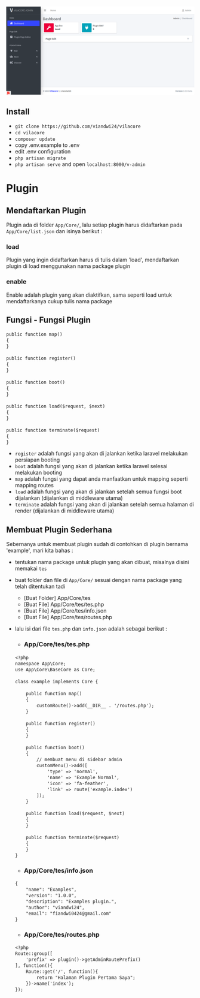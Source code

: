 ![screenshot preview](https://raw.githubusercontent.com/viandwi24/vilacore/master/ss.png)

## Install

- `git clone https://github.com/viandwi24/vilacore`
- `cd vilacore`
- `composer update`
- copy .env.example to .env
- edit .env configuration
- `php artisan migrate`
- `php artisan serve` and open `localhost:8000/v-admin`


# Plugin

## Mendaftarkan Plugin
Plugin ada di folder `App/Core/`, lalu setiap plugin harus didaftarkan pada `App/Core/list.json` dan isinya berikut :
### load
Plugin yang ingin didaftarkan harus di tulis dalam 'load', mendaftarkan plugin di load menggunakan nama package plugin
### enable
Enable adalah plugin yang akan diaktifkan, sama seperti load untuk mendaftarkanya cukup tulis nama package



## Fungsi - Fungsi Plugin
```
public function map()
{
}

public function register()
{
}

public function boot()
{
}

public function load($request, $next)
{
}

public function terminate($request)
{
}
```
- `register` adalah fungsi yang akan di jalankan ketika laravel melakukan persiapan booting
- `boot` adalah fungsi yang akan di jalankan ketika laravel selesai melakukan booting
- `map` adalah fungsi yang dapat anda manfaatkan untuk mapping seperti mapping routes
- `load` adalah fungsi yang akan di jalankan setelah semua fungsi boot dijalankan (dijalankan di middleware utama)
- `terminate` adalah fungsi yang akan di jalankan setelah semua halaman di render (dijalankan di middleware utama)




## Membuat Plugin Sederhana
Sebernanya untuk membuat plugin sudah di contohkan di plugin bernama 'example', mari kita bahas :
- tentukan nama package untuk plugin yang akan dibuat, misalnya disini memakai `tes`
- buat folder dan file di `App/Core/` sesuai dengan nama package yang telah ditentukan tadi
    * [Buat Folder] App/Core/tes
    * [Buat File] App/Core/tes/tes.php
    * [Buat File] App/Core/tes/info.json
    * [Buat File] App/Core/tes/routes.php
- lalu isi dari file `tes.php` dan `info.json` adalah sebagai berikut :
    * ### App/Core/tes/tes.php
    ```
    <?php
    namespace App\Core;
    use App\Core\BaseCore as Core;

    class example implements Core {

        public function map()
        {
            customRoute()->add(__DIR__ . '/routes.php');
        }

        public function register()
        {
        }

        public function boot()
        {
            // membuat menu di sidebar admin
            customMenu()->add([
                'type' => 'normal',
                'name' => 'Example Normal',
                'icon' => 'fa-feather',
                'link' => route('example.index')
            ]);
        }

        public function load($request, $next)
        {
        }

        public function terminate($request)
        {
        }
    }
    ```

    * ### App/Core/tes/info.json
    ```
    {
        "name": "Examples",
        "version": "1.0.0",
        "description": "Examples plugin.",
        "author": "viandwi24",
        "email": "fiandwi0424@gmail.com"
    }
    ```

    * ### App/Core/tes/routes.php
    ```
    <?php
    Route::group([
        'prefix' => plugin()->getAdminRoutePrefix()
    ], function(){
        Route::get('/', function(){
            return "Halaman Plugin Pertama Saya";
        })->name('index');
    });
    ```




